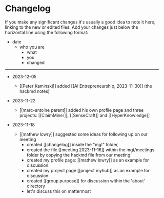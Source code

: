 # Changelog

If you make any significant changes it's usually a good idea to note it here, linking to the new or edited files. Add your changes just below the horizontal line using the following format:

* date
	* who you are
		* what
		* you
		* changed

---
* 2023-12-05
	* [[Peter Kaminski]] added [[AI Entrepreneurship, 2023-11-30]] (the hackmd notes)
* 2023-11-22
	* [[marc-antoine parent]] added his own profile page and three projects: [[ClaimMiner]], [[SenseCraft]] and [[HyperKnowledge]]

* 2023-11-18
	* [[mathew lowry]] suggested some ideas for following up on our meeting
		* created [[changelog]] inside the "mgt" folder,
		* created the file [[meeting 2023-11-16]] within the mgt/meetings folder by copying the hackmd file from our meeting
		* created my profile page: [[mathew lowry]] as an example for discussion
		* created my project page  [[project myhub]] as an example for discussion
		* created [[group purpose]] for discussion within the 'about' directory
		* let's discuss this on mattermost
